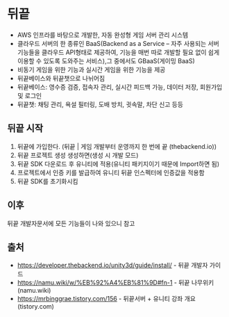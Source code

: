 뒤끝
====
- AWS 인프라를 바탕으로 개발한, 자동 완성형 게임 서버 관리 시스템
- 클라우드 서버의 한 종류인 BaaS(Backend as a Service – 자주 사용되는 서버 기능들을 클라우드 API형태로 제공하여, 기능을 매번 따로 개발할 필요 없이 쉽게 이용할 수 있도록 도와주는 서비스),그 중에서도 GBaaS(게이밍 BaaS)
- 비동기 게임을 위한 기능과 실시간 게임을 위한 기능을 제공
- 뒤끝베이스와 뒤끝챗으로 나뉘어짐
- 뒤끝베이스: 영수증 검증, 접속자 관리, 실시간 피드백 가능, 데이터 저장, 회원가입 및 로그인
- 뒤끝챗: 채팅 관리, 욕설 필터링, 도배 방치, 귓속말, 차단 신고 등등

뒤끝 시작
----
1. 뒤끝에 가입한다. (뒤끝 | 게임 개발부터 운영까지 한 번에 끝 (thebackend.io))
2. 뒤끝 프로젝트 생성 생성하면(생성 시 개발 모드)
3. 뒤끝 SDK 다운로드 후 유니티에 적용(유니티 패키지이기 때문에 Import하면 됨)
4. 프로젝트에서 인증 키를 발급하여 유니티 뒤끝 인스펙터에 인증값을 적용함
5. 뒤끝 SDK를 초기화시킴

이후
-----
뒤끝 개발자문서에 모든 기능들이 나와 있으니 참고





출처
----
- https://developer.thebackend.io/unity3d/guide/install/ - 뒤끝 개발자 가이드
- https://namu.wiki/w/%EB%92%A4%EB%81%9D#fn-1 - 뒤끝 나무위키 (namu.wiki)
- https://mrbinggrae.tistory.com/156 - 뒤끝서버 + 유니티 강좌 개요 (tistory.com)
